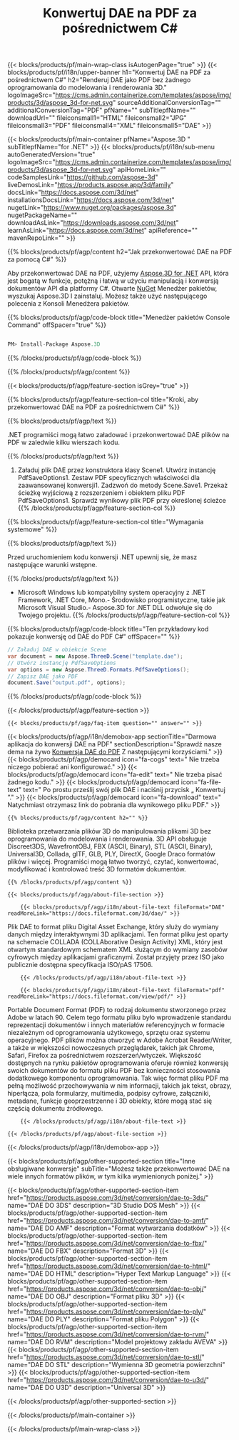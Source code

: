 ﻿---
title: Konwertuj DAE na PDF za pośrednictwem C# 
weight: 3310
url: /pl/net/conversion/dae-to-pdf/ 
description: Przykładowy kod dla konwersji od DAE do PDF C#. Użyj kodu przykładowego API dla plików wsadowych DAE do konwersji PDF w ramach VB.NET, asp .NET lub dowolnej aplikacji opartej na .NET.
---
{{< blocks/products/pf/main-wrap-class isAutogenPage="true" >}}
{{< blocks/products/pf/i18n/upper-banner h1="Konwertuj DAE na PDF za pośrednictwem C#" h2="Renderuj DAE jako PDF bez żadnego oprogramowania do modelowania i renderowania 3D." logoImageSrc="https://cms.admin.containerize.com/templates/aspose/img/products/3d/aspose_3d-for-net.svg" sourceAdditionalConversionTag="" additionalConversionTag="PDF" pfName="" subTitlepfName="" downloadUrl="" fileiconsmall1="HTML" fileiconsmall2="JPG" fileiconsmall3="PDF" fileiconsmall4="XML" fileiconsmall5="DAE" >}}

{{< blocks/products/pf/main-container pfName="Aspose.3D " subTitlepfName="for .NET" >}}
{{< blocks/products/pf/i18n/sub-menu autoGeneratedVersion="true" logoImageSrc="https://cms.admin.containerize.com/templates/aspose/img/products/3d/aspose_3d-for-net.svg" apiHomeLink="" codeSamplesLink="https://github.com/aspose-3d" liveDemosLink="https://products.aspose.app/3d/family" docsLink="https://docs.aspose.com/3d/net" installationsDocsLink="https://docs.aspose.com/3d/net" nugetLink="https://www.nuget.org/packages/aspose.3d" nugetPackageName="" downloadAsLink="https://downloads.aspose.com/3d/net" learnAsLink="https://docs.aspose.com/3d/net" apiReference="" mavenRepoLink="" >}}

{{% blocks/products/pf/agp/content h2="Jak przekonwertować DAE na PDF za pomocą C#" %}}

 Aby przekonwertować DAE na PDF, użyjemy
 [Aspose.3D for .NET](https://products.aspose.com/3d/net) 
 API, która jest bogatą w funkcje, potężną i łatwą w użyciu manipulacją i konwersją dokumentów API dla platformy C#. Otwarte
 [NuGet](https://www.nuget.org/packages/aspose.3d) 
 Menedżer pakietów, wyszukaj
 Aspose.3D 
 I zainstaluj. Możesz także użyć następującego polecenia z Konsoli Menedżera pakietów.

{{% blocks/products/pf/agp/code-block title="Menedżer pakietów Console Command" offSpacer="true" %}}

```cs

PM> Install-Package Aspose.3D


```

{{% /blocks/products/pf/agp/code-block %}}

{{% /blocks/products/pf/agp/content %}}

{{< blocks/products/pf/agp/feature-section isGrey="true" >}}

{{% blocks/products/pf/agp/feature-section-col title="Kroki, aby przekonwertować DAE na PDF za pośrednictwem C#" %}}

{{% blocks/products/pf/agp/text %}}

 .NET programiści mogą łatwo załadować i przekonwertować DAE plików na PDF w zaledwie kilku wierszach kodu.

{{% /blocks/products/pf/agp/text %}}

1. Załaduj plik DAE przez konstruktora klasy Scene1. Utwórz instancję PdfSaveOptions1. Zestaw PDF specyficznych właściwości dla zaawansowanej konwersji1. Zadzwoń do metody Scene.Save1. Przekaż ścieżkę wyjściową z rozszerzeniem i obiektem pliku PDF PdfSaveOptions1. Sprawdź wynikowy plik PDF przy określonej ścieżce
{{% /blocks/products/pf/agp/feature-section-col %}}

{{% blocks/products/pf/agp/feature-section-col title="Wymagania systemowe" %}}

{{% blocks/products/pf/agp/text %}}

 Przed uruchomieniem kodu konwersji .NET upewnij się, że masz następujące warunki wstępne.

{{% /blocks/products/pf/agp/text %}}

- Microsoft Windows lub kompatybilny system operacyjny z .NET Framework, .NET Core, Mono.- Środowisko programistyczne, takie jak Microsoft Visual Studio.- Aspose.3D for .NET DLL odwołuje się do Twojego projektu.
{{% /blocks/products/pf/agp/feature-section-col %}}

{{% blocks/products/pf/agp/code-block title="Ten przykładowy kod pokazuje konwersję od DAE do PDF C#" offSpacer="" %}}

```cs
// Załaduj DAE w obiekcie Scene 
var document = new Aspose.ThreeD.Scene("template.dae");
// Utwórz instancję PdfSaveOptions 
var options = new Aspose.ThreeD.Formats.PdfSaveOptions();
// Zapisz DAE jako PDF 
document.Save("output.pdf", options); 


```

{{% /blocks/products/pf/agp/code-block %}}

{{< /blocks/products/pf/agp/feature-section >}}

    {{< blocks/products/pf/agp/faq-item question="" answer="" >}}
 

<!-- aboutfile Starts -->

{{< blocks/products/pf/agp/i18n/demobox-app sectionTitle="Darmowa aplikacja do konwersji DAE na PDF" sectionDescription="Sprawdź nasze dema na żywo [Konwersja DAE do PDF](https://products.aspose.app/3d/conversion/dae-to-pdf) Z następującymi korzyściami." >}}
        {{< blocks/products/pf/agp/democard icon="fa-cogs" text=" Nie trzeba niczego pobierać ani konfigurować." >}}
        {{< blocks/products/pf/agp/democard icon="fa-edit" text=" Nie trzeba pisać żadnego kodu." >}}
        {{< blocks/products/pf/agp/democard icon="fa-file-text" text=" Po prostu prześlij swój plik DAE i naciśnij przycisk „ Konwertuj ”." >}}
        {{< blocks/products/pf/agp/democard icon="fa-download" text=" Natychmiast otrzymasz link do pobrania dla wynikowego pliku PDF." >}}

    {{% blocks/products/pf/agp/content h2="" %}}

 Biblioteka przetwarzania plików 3D do manipulowania plikami 3D bez oprogramowania do modelowania i renderowania. 3D API obsługuje Discreet3DS, WavefrontOBJ, FBX (ASCII, Binary), STL (ASCII, Binary), Universal3D, Collada, glTF, GLB, PLY, DirectX, Google Draco formatów plików i więcej. Programiści mogą łatwo tworzyć, czytać, konwertować, modyfikować i kontrolować treść 3D formatów dokumentów.



    {{% /blocks/products/pf/agp/content %}}

    {{< blocks/products/pf/agp/about-file-section >}}

        {{< blocks/products/pf/agp/i18n/about-file-text fileFormat="DAE" readMoreLink="https://docs.fileformat.com/3d/dae/" >}}
Plik DAE to format pliku Digital Asset Exchange, który służy do wymiany danych między interaktywnymi 3D aplikacjami. Ten format pliku jest oparty na schemacie COLLADA (COLLAborative Design Activity) XML, który jest otwartym standardowym schematem XML służącym do wymiany zasobów cyfrowych między aplikacjami graficznymi. Został przyjęty przez ISO jako publicznie dostępna specyfikacja ISO/pAS 17506.

        {{< /blocks/products/pf/agp/i18n/about-file-text >}}

        {{< blocks/products/pf/agp/i18n/about-file-text fileFormat="pdf" readMoreLink="https://docs.fileformat.com/view/pdf/" >}}
Portable Document Format (PDF) to rodzaj dokumentu stworzonego przez Adobe w latach 90. Celem tego formatu pliku było wprowadzenie standardu reprezentacji dokumentów i innych materiałów referencyjnych w formacie niezależnym od oprogramowania użytkowego, sprzętu oraz systemu operacyjnego. PDF plików można otworzyć w Adobe Acrobat Reader/Writer, a także w większości nowoczesnych przeglądarek, takich jak Chrome, Safari, Firefox za pośrednictwem rozszerzeń/wtyczek. Większość dostępnych na rynku pakietów oprogramowania oferuje również konwersję swoich dokumentów do formatu pliku PDF bez konieczności stosowania dodatkowego komponentu oprogramowania. Tak więc format pliku PDF ma pełną możliwość przechowywania w nim informacji, takich jak tekst, obrazy, hiperłącza, pola formularzy, multimedia, podpisy cyfrowe, załączniki, metadane, funkcje geoprzestrzenne i 3D obiekty, które mogą stać się częścią dokumentu źródłowego.

        {{< /blocks/products/pf/agp/i18n/about-file-text >}}

    {{< /blocks/products/pf/agp/about-file-section >}}

{{< /blocks/products/pf/agp/i18n/demobox-app >}}

<!-- aboutfile Ends -->

{{< blocks/products/pf/agp/other-supported-section title="Inne obsługiwane konwersje" subTitle="Możesz także przekonwertować DAE na wiele innych formatów plików, w tym kilka wymienionych poniżej." >}}

{{< blocks/products/pf/agp/other-supported-section-item href="https://products.aspose.com/3d/net/conversion/dae-to-3ds/" name="DAE DO 3DS" description="3D Studio DOS Mesh" >}}
{{< blocks/products/pf/agp/other-supported-section-item href="https://products.aspose.com/3d/net/conversion/dae-to-amf/" name="DAE DO AMF" description="Format wytwarzania dodatków" >}}
{{< blocks/products/pf/agp/other-supported-section-item href="https://products.aspose.com/3d/net/conversion/dae-to-fbx/" name="DAE DO FBX" description="Format 3D" >}}
{{< blocks/products/pf/agp/other-supported-section-item href="https://products.aspose.com/3d/net/conversion/dae-to-html/" name="DAE DO HTML" description="Hyper Text Markup Language" >}}
{{< blocks/products/pf/agp/other-supported-section-item href="https://products.aspose.com/3d/net/conversion/dae-to-obj/" name="DAE DO OBJ" description="Format pliku 3D" >}}
{{< blocks/products/pf/agp/other-supported-section-item href="https://products.aspose.com/3d/net/conversion/dae-to-ply/" name="DAE DO PLY" description="Format pliku Polygon" >}}
{{< blocks/products/pf/agp/other-supported-section-item href="https://products.aspose.com/3d/net/conversion/dae-to-rvm/" name="DAE DO RVM" description="Model projektowy zakładu AVEVA" >}}
{{< blocks/products/pf/agp/other-supported-section-item href="https://products.aspose.com/3d/net/conversion/dae-to-stl/" name="DAE DO STL" description="Wymienna 3D geometria powierzchni" >}}
{{< blocks/products/pf/agp/other-supported-section-item href="https://products.aspose.com/3d/net/conversion/dae-to-u3d/" name="DAE DO U3D" description="Universal 3D" >}}

{{< /blocks/products/pf/agp/other-supported-section >}}

{{< /blocks/products/pf/main-container >}}
    
{{< /blocks/products/pf/main-wrap-class >}}